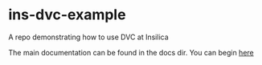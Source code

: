 # ins-dvc-example
A repo demonstrating how to use DVC at Insilica

The main documentation can be found in the docs dir.
You can begin [here](docs/index.md)
